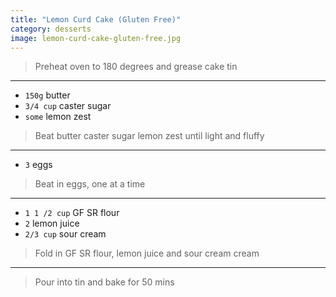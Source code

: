```yaml
---
title: "Lemon Curd Cake (Gluten Free)"
category: desserts
image: lemon-curd-cake-gluten-free.jpg
---
```



> Preheat oven to 180 degrees and grease cake tin

---

* `150g` butter
* `3/4 cup` caster sugar
* `some` lemon zest

> Beat butter caster sugar lemon zest until light and fluffy

---

* `3` eggs

> Beat in eggs, one at a time

---

* `1 1 /2 cup` GF SR flour
* `2` lemon juice
* `2/3 cup` sour cream

> Fold in GF SR flour, lemon juice and sour cream cream

---

> Pour into tin and bake for 50 mins

